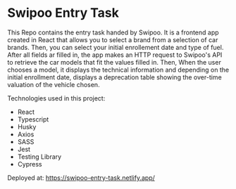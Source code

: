 # Swipoo Entry Task

This Repo contains the entry task handed by Swipoo.
It is a frontend app created in React that allows you to select a brand from a selection of car brands. Then, you can select your initial enrollement date and type of fuel. After all fields ar filled in, the app makes an HTTP request to Swipoo's API to retrieve the car models that fit the values filled in. Then, When the user chooses a model, it displays the technical information and depending on the initial enrollment date, displays a deprecation table showing the over-time valuation of the vehicle chosen.

Technologies used in this project:

-   React
-   Typescript
-   Husky
-   Axios
-   SASS
-   Jest
-   Testing Library
-   Cypress

Deployed at: https://swipoo-entry-task.netlify.app/
